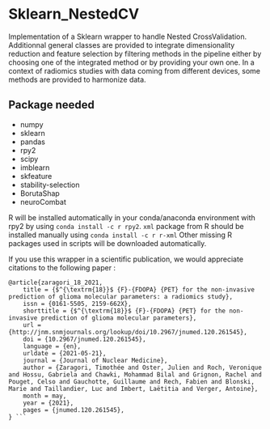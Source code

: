 # Sklearn_NestedCV
Implementation of a Sklearn wrapper to handle Nested CrossValidation. 
Additionnal general classes are provided to integrate dimensionality reduction and feature selection by filtering methods in the pipeline either by choosing one of the integrated method or by providing your own one. 
In a context of radiomics studies with data coming from different devices, some methods are provided to harmonize data.


## Package needed
- numpy
- sklearn
- pandas
- rpy2
- scipy
- imblearn
- skfeature
- stability-selection
- BorutaShap
- neuroCombat

R will be installed automatically in your conda/anaconda environment with rpy2 by using `conda install -c r rpy2`.
`xml` package from R should be installed manually using `conda install -c r r-xml`
Other missing R packages used in scripts will be downloaded automatically.

If you use this wrapper in a scientific publication, we would appreciate citations to the following paper :
```
@article{zaragori_18_2021,
	title = {$^{\textrm{18}}$ {F}-{FDOPA} {PET} for the non-invasive prediction of glioma molecular parameters: a radiomics study},
	issn = {0161-5505, 2159-662X},
	shorttitle = {$^{\textrm{18}}$ {F}-{FDOPA} {PET} for the non-invasive prediction of glioma molecular parameters},
	url = {http://jnm.snmjournals.org/lookup/doi/10.2967/jnumed.120.261545},
	doi = {10.2967/jnumed.120.261545},
	language = {en},
	urldate = {2021-05-21},
	journal = {Journal of Nuclear Medicine},
	author = {Zaragori, Timothée and Oster, Julien and Roch, Veronique and Hossu, Gabriela and Chawki, Mohammad Bilal and Grignon, Rachel and Pouget, Celso and Gauchotte, Guillaume and Rech, Fabien and Blonski, Marie and Taillandier, Luc and Imbert, Laëtitia and Verger, Antoine},
	month = may,
	year = {2021},
	pages = {jnumed.120.261545},
} ```
